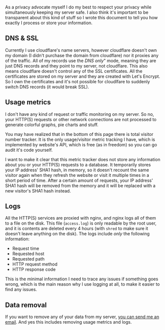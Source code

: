 As a privacy advocate myself I do my best to respect your privacy while simultaneously keeping my server safe. I also think it's
important to be transparent about this kind of stuff so I wrote this document to tell you how exactly I process or store your
information.

## DNS & SSL
Currently I use cloudflare's name servers, however cloudflare doesn't own my domain (I didn't purchase the domain from cloudflare)
nor it proxies any of the traffic. All of my records use the *DNS only*" mode, meaning they are just DNS records and they point
to my server, not cloudflare. This also means cloudflare doesn't control any of the SSL certificates. All the certificates are
stored on my server and they are created with Let's Encrypt. So I own the certificates and it's not possible for cloudlfare to
suddenly switch DNS records (it would break SSL).

## Usage metrics
I don't have any kind of request or traffic monitoring on my server. So no, your HTTP(S) requests or other network
connections are not processed to generate colorful graphs, pie charts and stuff.

You may have realized that in the bottom of this page there is total visitor number tracker. It is the only
usage/visitor metric tracking I have, which is implemented by website's API, which is free (as in freedom) so you can
go audit it's code yourself.

I want to make it clear that this metric tracker does not store any information about you or your HTTP(S) requests to
a database. It temporarily stores your IP address' SHA1 hash, in memory, so it doesn't recount the same visitor again
when they refresh the website or visit it multiple times in a short period of time. After a certain amount of requests,
your IP address' SHA1 hash will be removed from the memory and it will be replaced with a new visitor's SHA1 hash instead.

## Logs
All the HTTP(S) services are proxied with nginx, and nginx logs all of them to a file on the disk. This file (`access.log`)
is only readable by the root user, and it is contents are deleted every 4 hours (with `shred` to make sure it doesn't leave
anything on the disk). The logs include *only* the following information:

- Request time
- Requested host
- Requested path
- HTTP request method
- HTTP response code

This is the minimal information I need to trace any issues if something goes wrong, which is the main reason why I use
logging at all, to make it easier to find any issues.

## Data removal
If you want to remove any of your data from my server, [you can send me an email](mailto:ngn@ngn.tf). And yes this includes
removing usage metrics and logs.
